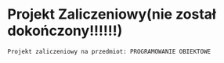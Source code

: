 # Projekt Zaliczeniowy(nie został dokończony!!!!!!)
    Projekt zaliczeniowy na przedmiot: PROGRAMOWANIE OBIEKTOWE
